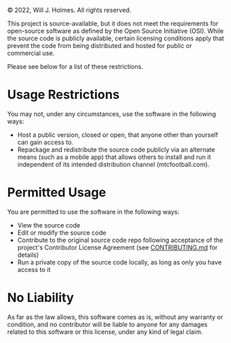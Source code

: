 &copy; 2022, Will J. Holmes. All rights reserved.

This project is source-available, but it does not meet the requirements for open-source software as defined by the Open Source Initiative (OSI). While the source code is publicly available, certain licensing conditions apply that prevent the code from being distributed and hosted for public or commercial use.

Please see below for a list of these restrictions.

# Usage Restrictions

You may not, under any circumstances, use the software in the following ways:
- Host a public version, closed or open, that anyone other than yourself can gain access to.
- Repackage and redistribute the source code publicly via an alternate means (such as a mobile app) that allows others to install and run it independent of its intended distribution channel (mtcfootball.com).

# Permitted Usage

You are permitted to use the software in the following ways:
- View the source code
- Edit or modify the source code
- Contribute to the original source code repo following acceptance of the project's Contributor License Agreement (see [CONTRIBUTING.md](https://github.com/wjh18/mtc-football/blob/master/CONTRIBUTING.md) for details)
- Run a private copy of the source code locally, as long as only you have access to it

# No Liability

As far as the law allows, this software comes as is, without any warranty or condition, and no contributor will be liable to anyone for any damages related to this software or this license, under any kind of legal claim.
